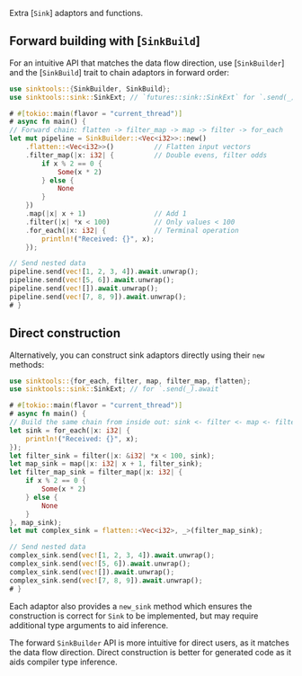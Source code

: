 Extra [`Sink`] adaptors and functions.

## Forward building with [`SinkBuild`]

For an intuitive API that matches the data flow direction, use [`SinkBuilder`] and the [`SinkBuild`] trait to chain
adaptors in forward order:

```rust
use sinktools::{SinkBuilder, SinkBuild};
use sinktools::sink::SinkExt; // `futures::sink::SinkExt` for `.send(_).await`

# #[tokio::main(flavor = "current_thread")]
# async fn main() {
// Forward chain: flatten -> filter_map -> map -> filter -> for_each
let mut pipeline = SinkBuilder::<Vec<i32>>::new()
    .flatten::<Vec<i32>>()          // Flatten input vectors
    .filter_map(|x: i32| {          // Double evens, filter odds
        if x % 2 == 0 {
            Some(x * 2)
        } else {
            None
        }
    })
    .map(|x| x + 1)                 // Add 1
    .filter(|x| *x < 100)           // Only values < 100
    .for_each(|x: i32| {            // Terminal operation
        println!("Received: {}", x);
    });

// Send nested data
pipeline.send(vec![1, 2, 3, 4]).await.unwrap();
pipeline.send(vec![5, 6]).await.unwrap();
pipeline.send(vec![]).await.unwrap();
pipeline.send(vec![7, 8, 9]).await.unwrap();
# }
```

## Direct construction

Alternatively, you can construct sink adaptors directly using their `new` methods:

```rust
use sinktools::{for_each, filter, map, filter_map, flatten};
use sinktools::sink::SinkExt; // for `.send(_).await`

# #[tokio::main(flavor = "current_thread")]
# async fn main() {
// Build the same chain from inside out: sink <- filter <- map <- filter_map <- flatten
let sink = for_each(|x: i32| {
    println!("Received: {}", x);
});
let filter_sink = filter(|x: &i32| *x < 100, sink);
let map_sink = map(|x: i32| x + 1, filter_sink);
let filter_map_sink = filter_map(|x: i32| {
    if x % 2 == 0 {
        Some(x * 2)
    } else {
        None
    }
}, map_sink);
let mut complex_sink = flatten::<Vec<i32>, _>(filter_map_sink);

// Send nested data
complex_sink.send(vec![1, 2, 3, 4]).await.unwrap();
complex_sink.send(vec![5, 6]).await.unwrap();
complex_sink.send(vec![]).await.unwrap();
complex_sink.send(vec![7, 8, 9]).await.unwrap();
# }
```

Each adaptor also provides a `new_sink` method which ensures the construction is correct for `Sink` to be implemented,
but may require additional type arguments to aid inference.

The forward `SinkBuilder` API is more intuitive for direct users, as it matches the data flow direction. Direct construction is
better for generated code as it aids compiler type inference.

